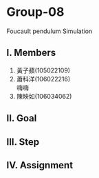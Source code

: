# Group-08
Foucault pendulum Simulation

## I. Members
1. 黃子蘋(105022109) <br/>
2. 蕭科洋(106022216) <br/>
嗨嗨
3. 陳映如(106034062) <br/>

## II. Goal

## III. Step

## IV. Assignment

